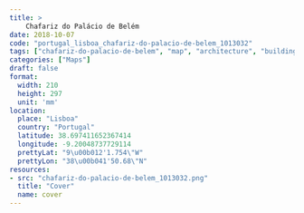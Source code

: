 ```yaml
---
title: > 
    Chafariz do Palácio de Belém
date: 2018-10-07
code: "portugal_lisboa_chafariz-do-palacio-de-belem_1013032"
tags: ["chafariz-do-palacio-de-belem", "map", "architecture", "buildings", "Lisboa", "Portugal"]
categories: ["Maps"]
draft: false
format:
  width: 210
  height: 297
  unit: 'mm'
location:
  place: "Lisboa"
  country: "Portugal"
  latitude: 38.697411652367414
  longitude: -9.20048737729114
  prettyLat: "9\u00b012'1.754\"W"
  prettyLon: "38\u00b041'50.68\"N"
resources:
- src: "chafariz-do-palacio-de-belem_1013032.png"
  title: "Cover"
  name: cover
---
```

